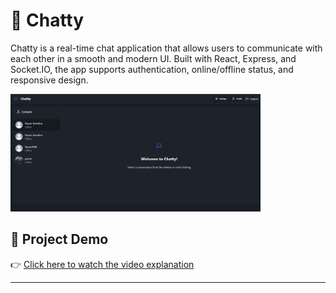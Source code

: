 # 💬 Chatty

Chatty is a real-time chat application that allows users to communicate with each other in a smooth and modern UI. Built with React, Express, and Socket.IO, the app supports authentication, online/offline status, and responsive design.

<img src="./frontend/public/chat-app1.png" width="400" />

## 🎥 Project Demo

👉 [Click here to watch the video explanation](https://screenrec.com/share/QEgbY1J4ZM)

---
